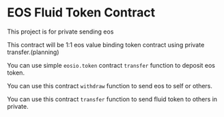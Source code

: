 EOS Fluid Token Contract
===

This project is for private sending eos

This contract will be 1:1 eos value binding token contract using private transfer.(planning)

You can use simple `eosio.token` contract `transfer` function to deposit eos token.

You can use this contract `withdraw` function to send eos to self or others.

You can use this contract `transfer` function to send fluid token to others in private.
